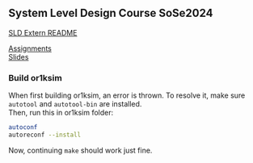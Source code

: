 ## System Level Design Course SoSe2024

[SLD Extern README](./sld-extern/readme.txt)

[Assignments](./assignments)  
[Slides](./slides)


### Build or1ksim

When first building or1ksim, an error is thrown. To resolve it, make sure `autotool` and `autotool-bin` are installed.  
Then, run this in or1ksim folder:
```bash
autoconf
autoreconf --install 
```
Now, continuing `make` should work just fine.